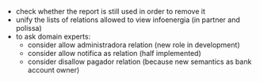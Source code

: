 - check whether the report is still used in order to remove it
- unify the lists of relations allowed to view infoenergia (in partner and polissa)
- to ask domain experts:
    - consider allow administradora relation (new role in development)
    - consider allow notifica as relation (half implemented)
    - consider disallow pagador relation (because new semantics as bank account owner)
